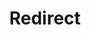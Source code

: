 ﻿---
layout: src/layouts/Redirect.astro
title: Redirect
redirect: /docs/octopus-rest-api/cli/octopus-deployment-target-cloud-region
pubDate:  2023-01-01
navSearch: false
navSitemap: false
navMenu: false
---
